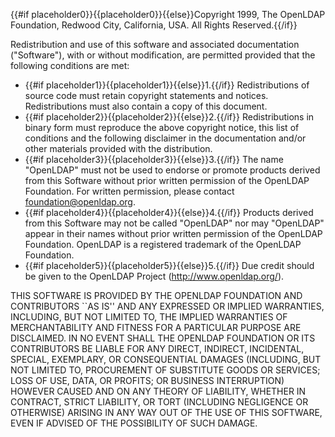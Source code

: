 {{#if placeholder0}}{{placeholder0}}{{else}}Copyright 1999, The OpenLDAP Foundation, Redwood City, California, USA. All Rights Reserved.{{/if}}

Redistribution and use of this software and associated documentation (&quot;Software&quot;), with or without modification, are permitted provided that the following conditions are met:

* {{#if placeholder1}}{{placeholder1}}{{else}}1.{{/if}} Redistributions of source code must retain copyright statements and notices. Redistributions must also contain a copy of this document.
* {{#if placeholder2}}{{placeholder2}}{{else}}2.{{/if}} Redistributions in binary form must reproduce the above copyright notice, this list of conditions and the following disclaimer in the documentation and/or other materials provided with the distribution.
* {{#if placeholder3}}{{placeholder3}}{{else}}3.{{/if}} The name &quot;OpenLDAP&quot; must not be used to endorse or promote products derived from this Software without prior written permission of the OpenLDAP Foundation. For written permission, please contact foundation@openldap.org.
* {{#if placeholder4}}{{placeholder4}}{{else}}4.{{/if}} Products derived from this Software may not be called &quot;OpenLDAP&quot; nor may &quot;OpenLDAP&quot; appear in their names without prior written permission of the OpenLDAP Foundation. OpenLDAP is a registered trademark of the OpenLDAP Foundation.
* {{#if placeholder5}}{{placeholder5}}{{else}}5.{{/if}} Due credit should be given to the OpenLDAP Project (http://www.openldap.org/).

THIS SOFTWARE IS PROVIDED BY THE OPENLDAP FOUNDATION AND CONTRIBUTORS ``AS IS'' AND ANY EXPRESSED OR IMPLIED WARRANTIES, INCLUDING, BUT NOT LIMITED TO, THE IMPLIED WARRANTIES OF MERCHANTABILITY AND FITNESS FOR A PARTICULAR PURPOSE ARE DISCLAIMED. IN NO EVENT SHALL THE OPENLDAP FOUNDATION OR ITS CONTRIBUTORS BE LIABLE FOR ANY DIRECT, INDIRECT, INCIDENTAL, SPECIAL, EXEMPLARY, OR CONSEQUENTIAL DAMAGES (INCLUDING, BUT NOT LIMITED TO, PROCUREMENT OF SUBSTITUTE GOODS OR SERVICES; LOSS OF USE, DATA, OR PROFITS; OR BUSINESS INTERRUPTION) HOWEVER CAUSED AND ON ANY THEORY OF LIABILITY, WHETHER IN CONTRACT, STRICT LIABILITY, OR TORT (INCLUDING NEGLIGENCE OR OTHERWISE) ARISING IN ANY WAY OUT OF THE USE OF THIS SOFTWARE, EVEN IF ADVISED OF THE POSSIBILITY OF SUCH DAMAGE.